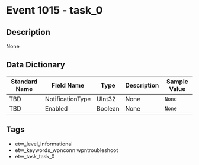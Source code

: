 # Event 1015 - task_0

## Description
None

## Data Dictionary
|Standard Name|Field Name|Type|Description|Sample Value|
|---|---|---|---|---|
|TBD|NotificationType|UInt32|None|`None`|
|TBD|Enabled|Boolean|None|`None`|

## Tags
* etw_level_Informational
* etw_keywords_wpnconn wpntroubleshoot
* etw_task_task_0